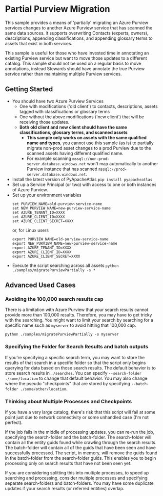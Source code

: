 # Partial Purview Migration

This sample provides a means of 'partially' migrating an Azure Purview
services changes to another Azure Purview service that has scanned
the same data sources. It supports overwriting Contacts (experts, owners),
descriptions, appending classifications, and appending glossary terms to
assets that exist in both services.

This sample is useful for those who have invested time in annotating
an existing Purview service but want to move those updates to a
different catalog. This sample should not be used on a regular basis
to move annotations, instead Stewards should have annotate the true
Purview service rather than maintaining multiple Purview services.

## Getting Started

* You should have two Azure Purview Services
  * One with modifications ('old client') to contacts, descriptions, assets tagged with classifications or glossary terms
  * One without the above modifications ('new client') that will be receiving those updates.
  * **Both old client and new client should have the same classifications, glossary terms, and scanned assets**
    * **This sample only works on assets with the same qualified name and types**, you cannot use this sample (as is) to partially migrate non-prod asset changes to a prod Purview due to the scanned assets having different qualified name.
    * For example scanning `mssql://non-prod-server.database.windows.net` won't map automatically to another Purview instance that has scanned `mssql://prod-server.database.windows.net`.
* Install the latest version of PyApacheAtlas `pip install pyapacheatlas`
* Set up a Service Principal (or two) with access to one or both instances of Azure Purview.
* Set up your environment variables
  ```
  set PURVIEW_NAME=old-purview-service-name
  set NEW_PURVIEW_NAME=new-purview-service-name
  set AZURE_TENANT_ID=XXXX
  set AZURE_CLIENT_ID=XXXX
  set AZURE_CLIENT_SECRET=XXXX
  ```
  or, for Linux users
  ```
  export PURVIEW_NAME=old-purview-service-name
  export NEW_PURVIEW_NAME=new-purview-service-name
  export AZURE_TENANT_ID=XXXX
  export AZURE_CLIENT_ID=XXXX
  export AZURE_CLIENT_SECRET=XXXX
  ```
* Execute the script searching across all assets `python ./samples/migratePurviewPartially -s *`

## Advanced Used Cases


### Avoiding the 100,000 search results cap
There is a limitation with Azure Purview that your search results cannot provide more than 100,000 results.
Therefore, you may have to get tricky with the searching. You might want to limit your search by searching
for a specific name such as `myserver` to avoid hitting that 100,000 cap.

`python ./samples/migratePurviewPartially -s myserver`

### Specifying the Folder for Search Results and batch outputs
If you're specifying a specific search term, you may want to store the results of that search in a
specific folder so that the script only begins querying for data based on those search results.
The default behavior is to store search results in `./searches`. You can specify `--search-folder ./some/location` to change that default behavior.
You may also change where the pseudo "checkpoints" that are stored by specifying `--batch-folder ./some/other/location`.

### Thinking about Multiple Processes and Checkpoints
If you have a very large catalog, there's risk that this script will fail at some point just due to network
connectivity or some unhandled case (I'm not perfect).

If the job fails in the middle of processing updates, you can re-run the job, specifying the search-folder
and the batch-folder. The search-folder will contain all the entity guids found while crawling through
the search results. The batch-folder will contain all of the guids that have been seen and have successfully
processed. The script, in memory, will remove the guids found in the batch-folder from the search-folder guids.
This enables you to begin processing only on search results that have not been seen yet.

If you are considering splitting this into multiple processes, to speed up searching and processing, consider
multiple processes and specifying separate search-folders and batch-folders. You may have some duplicate
updates if your search results (or referred entities) overlap.
